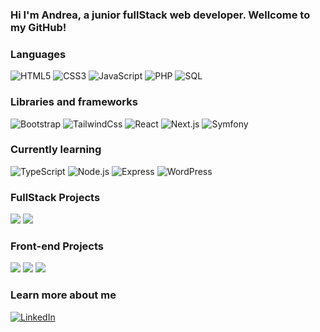 ### Hi I'm Andrea, a junior fullStack web developer. Wellcome to my GitHub!

### Languages

![HTML5](https://img.shields.io/badge/-HTML5-000?&logo=HTML5)
![CSS3](https://img.shields.io/badge/-CSS3-000?&logo=CSS3)
![JavaScript](https://img.shields.io/badge/-JavaScript-000?&logo=JavaScript)
![PHP](https://img.shields.io/badge/-PHP-000?&logo=PHP)
![SQL](https://img.shields.io/badge/-SQL-000?&logo=MySQL)

### Libraries and frameworks
![Bootstrap](https://img.shields.io/badge/-Bootstrap-000?&logo=Bootstrap)
![TailwindCss](https://img.shields.io/badge/-TailwindCss-000?&logo=TailwindCss)
![React](https://img.shields.io/badge/-React-000?&logo=React)
![Next.js](https://img.shields.io/badge/-Next.js-000?&logo=Next.js)
![Symfony](https://img.shields.io/badge/-Symfony-000?&logo=Symfony)

### Currently learning
![TypeScript](https://img.shields.io/badge/-TypeScript-000?&logo=TypeScript)
![Node.js](https://img.shields.io/badge/-Node.js-000?&logo=Node.js)
![Express](https://img.shields.io/badge/-Express-000?&logo=Express)
![WordPress](https://img.shields.io/badge/-WordPress-000?&logo=WordPress)

### FullStack Projects
[![](https://img.shields.io/badge/-%20Restaurant%20WebApp-155263)](https://andreafourel.fr/labouchedesgouts/public/)
[![](https://img.shields.io/badge/-%20Les%20Pizzas%20De%20Charlotte-B92530)](https://www.lespizzasdecharlotte.com/)

### Front-end Projects
[![](https://img.shields.io/badge/-%20Djenkafo%20Art-F0C929)](https://www.djenkafoart.com/)
[![](https://img.shields.io/badge/-%20Mahm-C6B4CE)](https://www.mahm.fr/)
[![](https://img.shields.io/badge/-%20Dice%20Battle-1B1717)](https://andreafourel.github.io/evaluationStudiJsDOM/)

### Learn more about me
[![LinkedIn](https://img.shields.io/badge/-My%20LinkedIn-0e76a8?&logo=LinkedIn)](https://www.linkedin.com/in/andréa-fourel-1a3812109)


<!--
**AndreaFourel/AndreaFourel** is a ✨ _special_ ✨ repository because its `README.md` (this file) appears on your GitHub profile.

Here are some ideas to get you started:

- 🔭 I’m currently working on ...
- 🌱 I’m currently learning ...
- 👯 I’m looking to collaborate on ...
- 🤔 I’m looking for help with ...
- 💬 Ask me about ...
- 📫 How to reach me: ...
- 😄 Pronouns: ...
- ⚡ Fun fact: ...
-->
